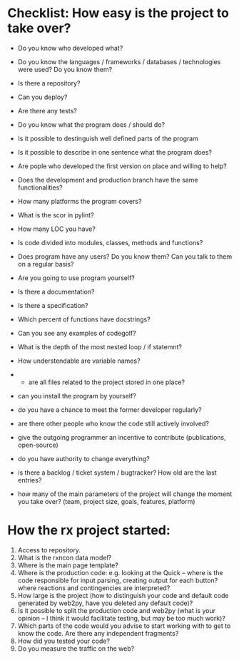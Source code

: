 # Checklist: How easy is the project to take over?
* Do you know who developed what?

* Do you know the languages / frameworks / databases / technologies were used? Do you know them?
* Is there a repository?
* Can you deploy?
* Are there any tests?
* Do you know what the program does / should do?
* Is it possible to destinguish well defined parts of the program
* Is it possible to describe in one sentence what the program does?
* Are pople who developed the first version on place and willing to help?
* Does the development and production branch have the same functionalities?
* How many platforms the program covers?
* What is the scor in pylint?
* How many LOC you have?
* Is code divided into modules, classes, methods and functions?
* Does program have any users? Do you know them? Can you talk to them on a regular basis?
* Are you going to use program yourself?
* Is there a documentation?
* Is there a specification?
* Which percent of functions have docstrings?
* Can you see any examples of codegolf?
* What is the depth of the most nested loop / if statemnt?
* How understendable are variable names?
* * are all files related to the project stored in one place?
* can you install the program by yourself?
* do you have a chance to meet the former developer regularly?
* are there other people who know the code still actively involved?
* give the outgoing programmer an incentive to contribute (publications, open-source)
* do you have authority to change everything?
* is there a backlog / ticket system / bugtracker? How old are the last entries?
* how many of the main parameters of the project will change the moment you take over? (team, project size, goals, features, platform)

# How the rx project started:
1. Access to repository.
2. What is the rxncon data model?
3. Where is the main page template?
4. Where is the production code:
e.g.
looking at the Quick – where is the code responsible for input parsing, creating output for each button?
where reactions and contingencies are interpreted?
5. How large is the project (how to distinguish your code and default code generated by web2py, have you deleted any default code)?
6. Is it possible to split the production code and web2py (what is your opinion – I think it would facilitate testing, but may be too much work)?
7. Which parts of the code would you advise to start working with to get to know the code. Are there any independent fragments?
8. How did you tested your code?
9. Do you measure the traffic on the web?
